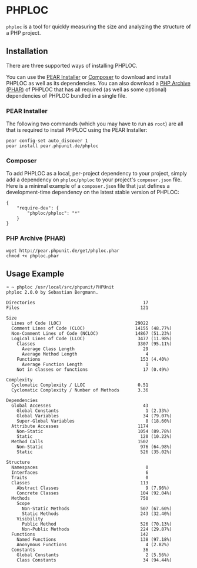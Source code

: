# PHPLOC

`phploc` is a tool for quickly measuring the size and analyzing the structure of a PHP project.

## Installation

There are three supported ways of installing PHPLOC.

You can use the [PEAR Installer](http://pear.php.net/manual/en/guide.users.commandline.cli.php) or [Composer](http://getcomposer.org/) to download and install PHPLOC as well as its dependencies. You can also download a [PHP Archive (PHAR)](http://php.net/phar) of PHPLOC that has all required (as well as some optional) dependencies of PHPLOC bundled in a single file.

### PEAR Installer

The following two commands (which you may have to run as `root`) are all that is required to install PHPLOC using the PEAR Installer:

    pear config-set auto_discover 1
    pear install pear.phpunit.de/phploc

### Composer

To add PHPLOC as a local, per-project dependency to your project, simply add a dependency on `phploc/phploc` to your project's `composer.json` file. Here is a minimal example of a `composer.json` file that just defines a development-time dependency on the latest stable version of PHPLOC:

    {
        "require-dev": {
            "phploc/phploc": "*"
        }
    }

### PHP Archive (PHAR)

    wget http://pear.phpunit.de/get/phploc.phar
    chmod +x phploc.phar

## Usage Example

    ➜ ~ phploc /usr/local/src/phpunit/PHPUnit
    phploc 2.0.0 by Sebastian Bergmann.

    Directories                                         17
    Files                                              121

    Size
      Lines of Code (LOC)                            29022
      Comment Lines of Code (CLOC)                   14155 (48.77%)
      Non-Comment Lines of Code (NCLOC)              14867 (51.23%)
      Logical Lines of Code (LLOC)                    3477 (11.98%)
        Classes                                       3307 (95.11%)
          Average Class Length                          29
          Average Method Length                          4
        Functions                                      153 (4.40%)
          Average Function Length                        1
        Not in classes or functions                     17 (0.49%)

    Complexity
      Cyclomatic Complexity / LLOC                    0.51
      Cyclomatic Complexity / Number of Methods       3.36

    Dependencies
      Global Accesses                                   43
        Global Constants                                 1 (2.33%)
        Global Variables                                34 (79.07%)
        Super-Global Variables                           8 (18.60%)
      Attribute Accesses                              1174
        Non-Static                                    1054 (89.78%)
        Static                                         120 (10.22%)
      Method Calls                                    1502
        Non-Static                                     976 (64.98%)
        Static                                         526 (35.02%)

    Structure
      Namespaces                                         0
      Interfaces                                         6
      Traits                                             0
      Classes                                          113
        Abstract Classes                                 9 (7.96%)
        Concrete Classes                               104 (92.04%)
      Methods                                          750
        Scope
          Non-Static Methods                           507 (67.60%)
          Static Methods                               243 (32.40%)
        Visibility
          Public Method                                526 (70.13%)
          Non-Public Methods                           224 (29.87%)
      Functions                                        142
        Named Functions                                138 (97.18%)
        Anonymous Functions                              4 (2.82%)
      Constants                                         36
        Global Constants                                 2 (5.56%)
        Class Constants                                 34 (94.44%)
